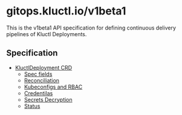 <!-- This comment is uncommented when auto-synced to www-kluctl.io

---
title: v1beta1 specs
linkTitle: v1beta1 specs
description: gitops.kluctl.io/v1beta1 documentation
weight: 10
---
-->

# gitops.kluctl.io/v1beta1

This is the v1beta1 API specification for defining continuous delivery pipelines
of Kluctl Deployments.

## Specification

- [KluctlDeployment CRD](kluctldeployment.md)
    + [Spec fields](kluctldeployment.md#spec-fields)
    + [Reconciliation](kluctldeployment.md#reconciliation)
    + [Kubeconfigs and RBAC](kluctldeployment.md#kubeconfigs-and-rbac)
    + [Credentilas](kluctldeployment.md#credentials)
    + [Secrets Decryption](kluctldeployment.md#secrets-decryption)
    + [Status](kluctldeployment.md#status)
